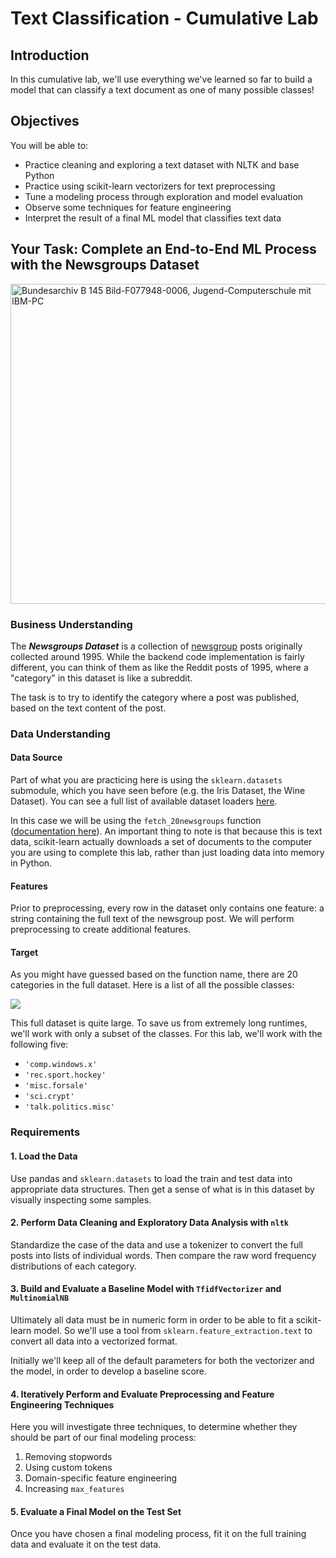# Text Classification - Cumulative Lab

## Introduction

In this cumulative lab, we'll use everything we've learned so far to build a model that can classify a text document as one of many possible classes!

## Objectives

You will be able to:

- Practice cleaning and exploring a text dataset with NLTK and base Python
- Practice using scikit-learn vectorizers for text preprocessing
- Tune a modeling process through exploration and model evaluation
- Observe some techniques for feature engineering
- Interpret the result of a final ML model that classifies text data

## Your Task: Complete an End-to-End ML Process with the Newsgroups Dataset

<a title="Bundesarchiv, B 145 Bild-F077948-0006 / Engelbert Reineke / CC-BY-SA 3.0, CC BY-SA 3.0 DE &lt;https://creativecommons.org/licenses/by-sa/3.0/de/deed.en&gt;, via Wikimedia Commons" href="https://commons.wikimedia.org/wiki/File:Bundesarchiv_B_145_Bild-F077948-0006,_Jugend-Computerschule_mit_IBM-PC.jpg"><img width="512" alt="Bundesarchiv B 145 Bild-F077948-0006, Jugend-Computerschule mit IBM-PC" src="https://upload.wikimedia.org/wikipedia/commons/e/e9/Bundesarchiv_B_145_Bild-F077948-0006%2C_Jugend-Computerschule_mit_IBM-PC.jpg"></a>

### Business Understanding

The ***Newsgroups Dataset*** is a collection of [newsgroup](https://en.wikipedia.org/wiki/Usenet_newsgroup) posts originally collected around 1995. While the backend code implementation is fairly different, you can think of them as like the Reddit posts of 1995, where a "category" in this dataset is like a subreddit.

The task is to try to identify the category where a post was published, based on the text content of the post.

### Data Understanding

#### Data Source

Part of what you are practicing here is using the `sklearn.datasets` submodule, which you have seen before (e.g. the Iris Dataset, the Wine Dataset). You can see a full list of available dataset loaders [here](https://scikit-learn.org/stable/modules/classes.html#module-sklearn.datasets).

In this case we will be using the `fetch_20newsgroups` function ([documentation here](https://scikit-learn.org/stable/modules/generated/sklearn.datasets.fetch_20newsgroups.html)). An important thing to note is that because this is text data, scikit-learn actually downloads a set of documents to the computer you are using to complete this lab, rather than just loading data into memory in Python.

#### Features

Prior to preprocessing, every row in the dataset only contains one feature: a string containing the full text of the newsgroup post. We will perform preprocessing to create additional features.

#### Target

As you might have guessed based on the function name, there are 20 categories in the full dataset. Here is a list of all the possible classes:

<img src='https://curriculum-content.s3.amazonaws.com/data-science/images/classes.png'>

This full dataset is quite large. To save us from extremely long runtimes, we'll work with only a subset of the classes. For this lab, we'll work with the following five:

* `'comp.windows.x'`
* `'rec.sport.hockey'`
* `'misc.forsale'`
* `'sci.crypt'`
* `'talk.politics.misc'`

### Requirements

#### 1. Load the Data

Use pandas and `sklearn.datasets` to load the train and test data into appropriate data structures. Then get a sense of what is in this dataset by visually inspecting some samples.

#### 2. Perform Data Cleaning and Exploratory Data Analysis with `nltk`

Standardize the case of the data and use a tokenizer to convert the full posts into lists of individual words. Then compare the raw word frequency distributions of each category.

#### 3. Build and Evaluate a Baseline Model with `TfidfVectorizer` and `MultinomialNB`

Ultimately all data must be in numeric form in order to be able to fit a scikit-learn model. So we'll use a tool from `sklearn.feature_extraction.text` to convert all data into a vectorized format.

Initially we'll keep all of the default parameters for both the vectorizer and the model, in order to develop a baseline score.

#### 4. Iteratively Perform and Evaluate Preprocessing and Feature Engineering Techniques

Here you will investigate three techniques, to determine whether they should be part of our final modeling process:

1. Removing stopwords
2. Using custom tokens
3. Domain-specific feature engineering
4. Increasing `max_features`

#### 5. Evaluate a Final Model on the Test Set

Once you have chosen a final modeling process, fit it on the full training data and evaluate it on the test data. 

